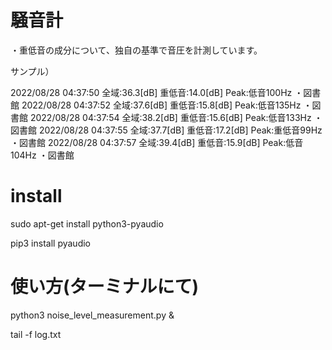 # 騒音計

・重低音の成分について、独自の基準で音圧を計測しています。

サンプル）

2022/08/28 04:37:50  全域:36.3[dB]     重低音:14.0[dB]     Peak:低音100Hz ・図書館
2022/08/28 04:37:52  全域:37.6[dB]     重低音:15.8[dB]     Peak:低音135Hz ・図書館
2022/08/28 04:37:54  全域:38.2[dB]     重低音:15.6[dB]     Peak:低音133Hz ・図書館
2022/08/28 04:37:55  全域:37.7[dB]     重低音:17.2[dB]     Peak:重低音99Hz ・図書館
2022/08/28 04:37:57  全域:39.4[dB]     重低音:15.9[dB]     Peak:低音104Hz ・図書館


# install

sudo apt-get install python3-pyaudio

pip3 install pyaudio

# 使い方(ターミナルにて)

python3 noise_level_measurement.py &

tail -f log.txt

